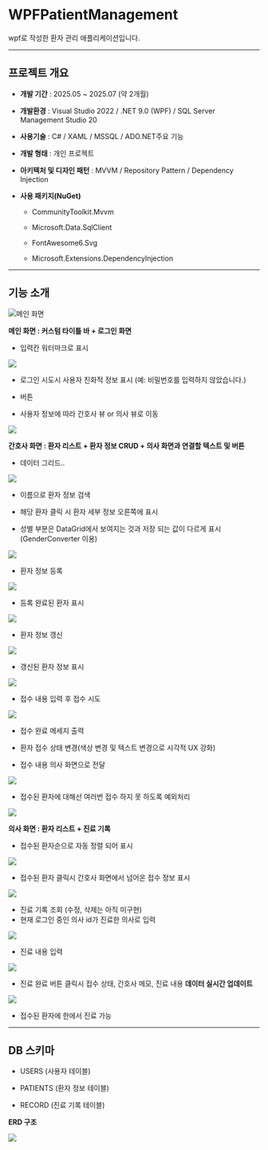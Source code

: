 # WPFPatientManagement

wpf로 작성한 환자 관리 애플리케이션입니다.

---

## 프로젝트 개요

- **개발 기간** : 2025.05 ~ 2025.07 (약 2개월)

- **개발환경** : Visual Studio 2022 / .NET 9.0 (WPF) / SQL Server Management Studio 20

- **사용기술** : C# / XAML / MSSQL / ADO.NET주요 기능

- **개발 형태** : 개인 프로젝트

- **아키텍처 및 디자인 패턴** : MVVM / Repository Pattern / Dependency Injection

- **사용 패키지(NuGet)** 
  
  - CommunityToolkit.Mvvm
  
  - Microsoft.Data.SqlClient
  
  - FontAwesome6.Svg
  
  - Microsoft.Extensions.DependencyInjection

---

## 기능 소개

![메인 화면](C:\Users\장성우\Documents\포트폴리오\WpfPatientManagement\Images\메인%20화면.png)

**메인 화면 : 커스텀 타이틀 바 + 로그인 화면**

- 입력칸 워터마크로 표시

![](C:\Users\장성우\AppData\Roaming\marktext\images\2025-07-27-09-07-48-image.png)

- 로그인 시도시 사용자 친화적 정보 표시 (예: 비밀번호를 입력하지 않았습니다.)

- 버튼 

- 사용자 정보에 따라 간호사 뷰 or 의사 뷰로 이동

![](C:\Users\장성우\AppData\Roaming\marktext\images\2025-07-27-09-12-37-image.png)

**간호사 화면 : 환자 리스트 + 환자 정보 CRUD + 의사 화면과 연결할 텍스트 및 버튼**

- 데이터 그리드..

![](C:\Users\장성우\AppData\Roaming\marktext\images\2025-07-27-09-14-46-image.png)

- 이름으로 환자 정보 검색

- 해당 환자 클릭 시 환자 세부 정보 오른쪽에 표시

- 성별 부분은 DataGrid에서 보여지는 것과 저장 되는 값이 다르게 표시(GenderConverter 이용)

![](C:\Users\장성우\AppData\Roaming\marktext\images\2025-07-27-09-19-50-image.png)

- 환자 정보 등록

![](C:\Users\장성우\AppData\Roaming\marktext\images\2025-07-27-09-21-03-image.png)

- 등록 완료된 환자 표시

![](C:\Users\장성우\AppData\Roaming\marktext\images\2025-07-27-09-21-58-image.png)

- 환자 정보 갱신

![](C:\Users\장성우\AppData\Roaming\marktext\images\2025-07-27-09-22-33-image.png)

- 갱신된 환자 정보 표시

![](C:\Users\장성우\AppData\Roaming\marktext\images\2025-07-27-09-23-20-image.png)

- 접수 내용 입력 후 접수 시도

![](C:\Users\장성우\AppData\Roaming\marktext\images\2025-07-27-09-23-57-image.png)

- 접수 완료 메세지 출력

- 환자 접수 상태 변경(색상 변경 및 텍스트 변경으로 시각적 UX 강화)

- 접수 내용 의사 화면으로 전달

![](C:\Users\장성우\AppData\Roaming\marktext\images\2025-07-27-09-27-10-image.png)

- 접수된 환자에 대해선 여러번 접수 하지 못 하도록 예외처리

![](C:\Users\장성우\AppData\Roaming\marktext\images\2025-07-27-09-28-32-image.png)

**의사 화면 : 환자 리스트 + 진료 기록**

- 접수된 환자순으로 자동 정렬 되어 표시

![](C:\Users\장성우\AppData\Roaming\marktext\images\2025-07-27-09-29-00-image.png)

- 접수된 환자 클릭시 간호사 화면에서 넘어온 접수 정보 표시

![](C:\Users\장성우\AppData\Roaming\marktext\images\2025-07-27-09-29-50-image.png)

- 진료 기록 조회 (수정, 삭제는 아직 미구현)
- 현재 로그인 중인 의사 id가 진료한 의사로 입력

![](C:\Users\장성우\AppData\Roaming\marktext\images\2025-07-27-09-31-02-image.png)

- 진료 내용 입력

![](C:\Users\장성우\AppData\Roaming\marktext\images\2025-07-27-09-31-16-image.png)

- 진료 완료 버튼 클릭시 접수 상태, 간호사 메모, 진료 내용 **데이터 실시간 업데이트**

![](C:\Users\장성우\AppData\Roaming\marktext\images\2025-07-27-09-32-08-image.png)

- 접수된 환자에 한에서 진료 가능

---

## DB 스키마

- USERS (사용자 테이블)

- PATIENTS (환자 정보 테이블)

- RECORD (진료 기록 테이블)

**ERD 구조**

![](C:\Users\장성우\AppData\Roaming\marktext\images\2025-07-27-09-35-44-image.png)
